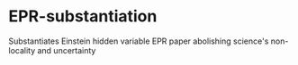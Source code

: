 # EPR-substantiation
Substantiates Einstein hidden variable EPR paper abolishing science's non-locality and uncertainty 
